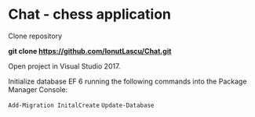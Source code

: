 # Chat - chess application

Clone repository

**git clone https://github.com/IonutLascu/Chat.git**

Open project in Visual Studio 2017.

Initialize database EF 6 running the following commands into the Package Manager Console:

`Add-Migration InitalCreate`
`Update-Database`

